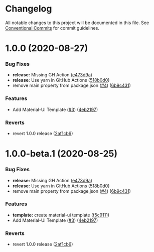 # Changelog

All notable changes to this project will be documented in this file. See
[Conventional Commits](https://conventionalcommits.org) for commit guidelines.

# 1.0.0 (2020-08-27)


### Bug Fixes

* **release:** Missing GH Action ([e473d9a](https://github.com/theprivileges/cra-template-material-ui/commit/e473d9ad8c4e5fdd0da2283660f2b25c45b408a5))
* **release:** Use yarn in GitHub Actions ([518b0d0](https://github.com/theprivileges/cra-template-material-ui/commit/518b0d05d27f22146b038b3003943390f088c3ff))
* remove main property from package.json ([#4](https://github.com/theprivileges/cra-template-material-ui/issues/4)) ([6b9c431](https://github.com/theprivileges/cra-template-material-ui/commit/6b9c4314a9f59c8b82d4ea591a51a524913694bc))


### Features

* Add Material-UI Template ([#3](https://github.com/theprivileges/cra-template-material-ui/issues/3)) ([4eb2197](https://github.com/theprivileges/cra-template-material-ui/commit/4eb21971f400dd455574db21920926f808f08f98))


### Reverts

* revert 1.0.0 release ([2af1cb6](https://github.com/theprivileges/cra-template-material-ui/commit/2af1cb6a6e645fdddef5081c8e898712611206de))

# 1.0.0-beta.1 (2020-08-25)

### Bug Fixes

- **release:** Missing GH Action ([e473d9a](https://github.com/theprivileges/cra-template-material-ui/commit/e473d9ad8c4e5fdd0da2283660f2b25c45b408a5))
- **release:** Use yarn in GitHub Actions ([518b0d0](https://github.com/theprivileges/cra-template-material-ui/commit/518b0d05d27f22146b038b3003943390f088c3ff))
- remove main property from package.json ([#4](https://github.com/theprivileges/cra-template-material-ui/issues/4)) ([6b9c431](https://github.com/theprivileges/cra-template-material-ui/commit/6b9c4314a9f59c8b82d4ea591a51a524913694bc))

### Features

- **template:** create material-ui template ([f5c9111](https://github.com/theprivileges/cra-template-material-ui/commit/f5c91115e130b090e3e6ae23f9a56b53fac930b4))
- Add Material-UI Template ([#3](https://github.com/theprivileges/cra-template-material-ui/issues/3)) ([4eb2197](https://github.com/theprivileges/cra-template-material-ui/commit/4eb21971f400dd455574db21920926f808f08f98))

### Reverts

- revert 1.0.0 release ([2af1cb6](https://github.com/theprivileges/cra-template-material-ui/commit/2af1cb6a6e645fdddef5081c8e898712611206de))
